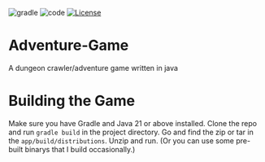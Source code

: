 ![gradle](https://github.com/Bruceli-iscool/adventure-game/actions/workflows/gradle.yml/badge.svg) ![code](https://github.com/Bruceli-iscool/adventure-game/actions/workflows/codeql.yml/badge.svg) [![License](https://img.shields.io/badge/License-BSD_3--Clause-blue.svg)](https://opensource.org/licenses/BSD-3-Clause)
# Adventure-Game
A dungeon crawler/adventure game written in java 

# Building the Game
Make sure you have Gradle and Java 21 or above installed.
Clone the repo and run `gradle build` in the project directory.
Go and find the zip or tar in the `app/build/distributions`.
Unzip and run. (Or you can use some pre-built binarys that I build occasionally.)
